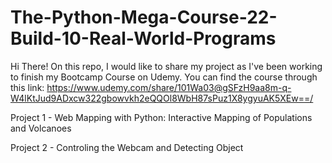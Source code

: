 # The-Python-Mega-Course-22-Build-10-Real-World-Programs
Hi There! On this repo, I would like to share my project as I've been working to finish my Bootcamp Course on Udemy.  You can find the course through this link: https://www.udemy.com/share/101Wa03@gSFzH9aa8m-q-W4lKtJud9ADxcw322gbowvkh2eQQOl8WbH87sPuz1X8ygyuAK5XEw==/ 

Project 1 - Web Mapping with Python: Interactive Mapping of Populations and Volcanoes

Project 2 - Controling the Webcam and Detecting Object
